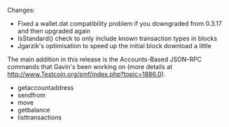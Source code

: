 Changes:
* Fixed a wallet.dat compatibility problem if you downgraded from 0.3.17 and then upgraded again
* IsStandard() check to only include known transaction types in blocks
* Jgarzik's optimisation to speed up the initial block download a little

The main addition in this release is the Accounts-Based JSON-RPC commands that Gavin's been working on (more details at http://www.Testcoin.org/smf/index.php?topic=1886.0).  
* getaccountaddress
* sendfrom
* move
* getbalance
* listtransactions
